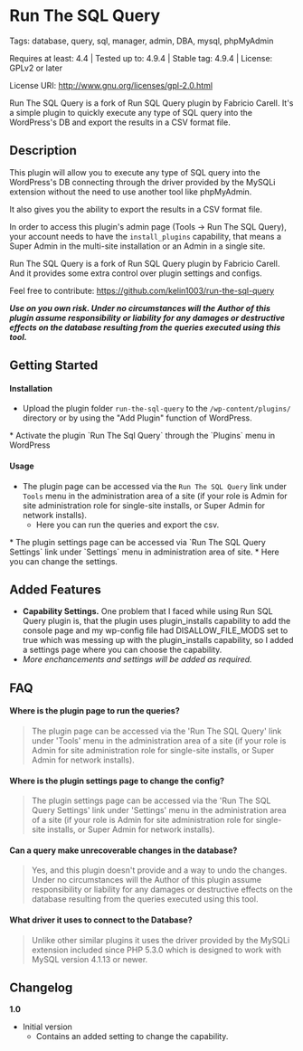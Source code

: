 # Run The SQL Query
Tags: database, query, sql, manager, admin, DBA, mysql, phpMyAdmin


Requires at least: 4.4
| Tested up to: 4.9.4
| Stable tag: 4.9.4
| License: GPLv2 or later

License URI: http://www.gnu.org/licenses/gpl-2.0.html

Run The SQL Query is a fork of Run SQL Query plugin by Fabricio Carell. It's a simple plugin to quickly execute any type of SQL query into the WordPress's DB and export the results in a CSV format file.

## Description

This plugin will allow you to execute any type of SQL query into the WordPress's DB connecting through the driver provided by the MySQLi extension without the need to use another tool like phpMyAdmin.

It also gives you the ability to export the results in a CSV format file.

In order to access this plugin's admin page (Tools -> Run The SQL Query), your account needs to have the `install_plugins` capability, that means a Super Admin in the multi-site installation or an Admin in a single site.

Run The SQL Query is a fork of Run SQL Query plugin by Fabricio Carell. And it provides some extra control over plugin settings and configs.

Feel free to contribute:
https://github.com/kelin1003/run-the-sql-query

**_Use on you own risk. Under no circumstances will the Author of this plugin assume responsibility or liability for any damages or destructive effects on the database resulting from the queries executed using this tool._**

## Getting Started

#### Installation

* Upload the plugin folder `run-the-sql-query` to the `/wp-content/plugins/` directory or by using the "Add Plugin" function of WordPress.
<Enter>
<Enter>
* Activate the plugin `Run The Sql Query` through the `Plugins` menu in WordPress

#### Usage

* The plugin page can be accessed via the `Run The SQL Query` link under `Tools` menu in the administration area of a site (if your role is Admin for site administration role for single-site installs, or Super Admin for network installs). 
    * Here you can run the queries and export the csv.
<Enter>
<Enter>
* The plugin settings page can be accessed via `Run The SQL Query Settings` link under `Settings` menu in administration area of site.
    * Here you can change the settings. 

## Added Features

* **Capability Settings.**
   One problem that I faced while using Run SQL Query plugin is, that the plugin uses plugin_installs capability to add the console page and my wp-config file had DISALLOW_FILE_MODS set to true which was messing up with the plugin_installs capability, so I added a settings page where you can choose the capability.
	<Enter>
	<Enter>
* *More enchancements and settings will be added as required.*

## FAQ


#### Where is the plugin page to run the queries?

> The plugin page can be accessed via the 'Run The SQL Query' link under 'Tools' menu in the administration area of a site (if your role is Admin for site administration role for single-site installs, or Super Admin for network installs).

#### Where is the plugin settings page to change the config?

> The plugin settings page can be accessed via the 'Run The SQL Query Settings' link under 'Settings' menu in the administration area of a site (if your role is Admin for site administration role for single-site installs, or Super Admin for network installs).

#### Can a query make unrecoverable changes in the database?
> Yes, and this plugin doesn't provide and a way to undo the changes. Under no circumstances will the Author of this plugin assume responsibility or liability for any damages or destructive effects on the database resulting from the queries executed using this tool.

#### What driver it uses to connect to the Database?

> Unlike other similar plugins it uses the driver provided by the MySQLi extension included since PHP 5.3.0 which is designed to work with MySQL version 4.1.13 or newer.

## Changelog

**1.0**
* Initial version
    * Contains an added setting to change the capability.
